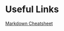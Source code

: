 # Useful Links

[Markdown Cheatsheet](https://github.com/adam-p/markdown-here/wiki/Markdown-Cheatsheet)
